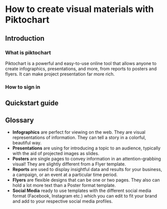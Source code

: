 # How to create visual materials with Piktochart

## Introduction

### What is piktochart

Piktochart is a powerful and easy-to-use online tool that allows anyone to create infographics, presentations, and more, from reports to posters and flyers. It can make project presentation far more rich.

### How to sign in

## Quickstart guide

## Glossary

* **Infographics** are perfect for viewing on the web. They are visual representations of information. They can tell a story in a colorful, beautiful way.
* **Presentations** are using for introducing a topic to an audience, typically with the aid of projected images as slides.
* **Posters** are single pages to convey information in an attention-grabbing visual! They are slightly different from a Flyer template.
* **Reports** are used to display insightful data and results for your business, a campaign, or an event at a particular time period.
* **Flyers** are flexible designs that can be one or two pages. They also can hold a lot more text than a Poster format template.
* **Social Media** ready to use templates with the different social media format (Facebook, Instagram etc.) which you can edit to fit your brand and add to your respective social media profiles.
